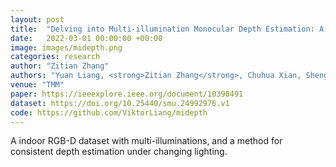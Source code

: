 ```yaml
---
layout: post
title:  "Delving into Multi-illumination Monocular Depth Estimation: A New Dataset and Method"
date:   2022-03-01 00:00:00 +00:00
image: images/midepth.png
categories: research
author: "Zitian Zhang"
authors: "Yuan Liang, <strong>Zitian Zhang</strong>, Chuhua Xian, Shengfeng He"
venue: "TMM"
paper: https://ieeexplore.ieee.org/document/10398491
dataset: https://doi.org/10.25440/smu.24992976.v1
code: https://github.com/ViktorLiang/midepth
---
```

A indoor RGB-D dataset with multi-illuminations, and a method for consistent depth estimation under changing lighting.